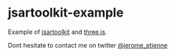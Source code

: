 # jsartoolkit-example
Example of [jsartoolkit](https://github.com/artoolkit/jsartoolkit5) and [three.js](http://threejs.org).

Dont hesitate to contact me on twitter [@jerome_etienne](http://twitter.com/jerome_etienne)
